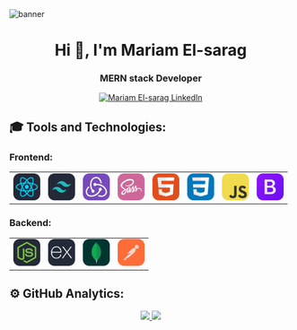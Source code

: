 <!-- Banner -->
<img src="https://camo.githubusercontent.com/1cc4a09c2e1425ea8299bad1e673df6139b484072801bede9a1d098a24981328/68747470733a2f2f692e6962622e636f2f6b3234343135622f4769746875622d42616e6e65722e676966" alt="banner"/>

<!-- Title and Introduction -->
<h1 align="center">Hi 👋, I'm Mariam El-sarag</h1>
<h3 align="center">MERN stack Developer</h3>

<!-- Social Links -->
<p align="center">
    <a href="https://linkedin.com/in/mariam-elsarag" target="_blank">
        <img src="https://raw.githubusercontent.com/rahuldkjain/github-profile-readme-generator/master/src/images/icons/Social/linked-in-alt.svg" alt="Mariam El-sarag LinkedIn" height="30" width="40" />
    </a>
</p>

<!-- Tools and Technologies Section -->
<h2>🎓 Tools and Technologies:</h2>
<h3>Frontend:</h3>
<table>
    <tr>
        <td><img src="./icons/React-Dark.svg" width="48" /></td>
        <td><img src="./icons/TailwindCSS-Dark.svg" width="48" /></td>
        <td><img src="./icons/Redux.svg" width="48" /></td>
        <td><img src="./icons/Sass.svg" width="48" /></td>
        <td><img src="./icons/HTML.svg" width="48" /></td>
        <td><img src="./icons/CSS.svg" width="48" /></td>
        <td><img src="./icons/JavaScript.svg" width="48" /></td>
        <td><img src="./icons/Bootstrap.svg" width="48" /></td>
    </tr>
</table>
<h3>Backend:</h3>
<table>
    <tr>
        <td><img src="./icons/NodeJS-Dark.svg" width="48" /></td>
        <td><img src="./icons/ExpressJS-Dark.svg" width="48" /></td>
        <td><img src="./icons/MongoDB.svg" width="48" /></td>  
        <td><img src="./icons/Postman.svg" width="48" /></td>  
    </tr>

</table>

<!-- GitHub Analytics Section -->
<h2>⚙️ GitHub Analytics:</h2>
<p align="center">
    <a href="https://github.com/Mariamtarek514">
        <img height="180" src="https://github-readme-stats-eight-theta.vercel.app/api?username=mariam-elsarag&theme=dark&show_icons=true&include_all_commits=true&count_private=true&hide_border=false" />
        <img height="180" src="https://github-readme-stats-eight-theta.vercel.app/api/top-langs/?username=mariam-elsarag&theme=dark&layout=compact&langs_count=10&hide_border=false" />
    </a>
</p>
